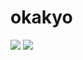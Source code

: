 # okakyo
<p>
<a href="https://twitter.com/31415O_Kyo" target="_blank"><img src="https://img.shields.io/twitter/follow/31415O_Kyo.svg?style=social&label=Follow"></a>
<img src="https://img.shields.io/badge/Platform-Windows%2010-green"/>
</p>


